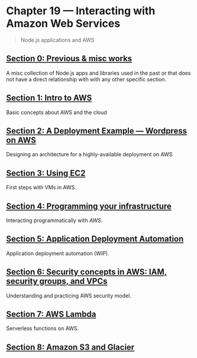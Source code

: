 # Chapter 19 &mdash; Interacting with Amazon Web Services
> Node.js applications and AWS

## [Section 0: Previous & misc works](00-previous-works)
A misc collection of Node.js apps and libraries used in the past or that does not have a direct relationship with with any other specific section.

## [Section 1: Intro to AWS](01-intro-to-aws)
Basic concepts about AWS and the cloud

## [Section 2: A Deployment Example &mdash; Wordpress on AWS](02-deploy-wordpress)
Designing an architecture for a highly-available deployment on AWS

## [Section 3: Using EC2](03-ec2)
First steps with VMs in AWS.

## [Section 4: Programming your infrastructure](04-programming-infra)
Interacting programmatically with *AWS*.

## [Section 5: Application Deployment Automation](05-app-deployment-automation)
Application deployment automation (WIP).

## [Section 6: Security concepts in AWS: IAM, security groups, and VPCs](06-aws-security-iam-sg-vpcs)
Understanding and practicing AWS security model.

## [Section 7: AWS Lambda](07-aws-lambda)
Serverless functions on AWS.

## [Section 8: Amazon S3 and Glacier](08-s3-glacier)